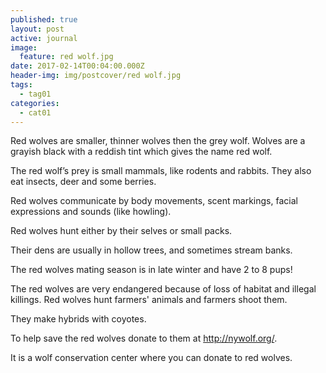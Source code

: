```yaml
---
published: true
layout: post
active: journal
image:
  feature: red wolf.jpg
date: 2017-02-14T00:04:00.000Z
header-img: img/postcover/red wolf.jpg
tags:
  - tag01
categories:
  - cat01
---
```

Red wolves are smaller, thinner wolves then the grey wolf.  Wolves are a grayish black with a reddish tint which gives the name red wolf.

The red wolf’s prey is small mammals, like rodents and rabbits.  They also eat insects, deer and some berries.

Red wolves communicate by body movements, scent markings, facial expressions and sounds (like howling).  

Red wolves hunt either by their selves or small packs.  

Their dens are usually in hollow trees, and sometimes stream banks.

The red wolves mating season is in late winter and have 2 to 8 pups!

The red wolves are very endangered because of loss of habitat and illegal killings.  Red wolves hunt farmers' animals and farmers shoot them. 

They make hybrids with coyotes.

To help save the red wolves donate to them at <http://nywolf.org/>.

It is a wolf conservation center where you can donate to red wolves.

